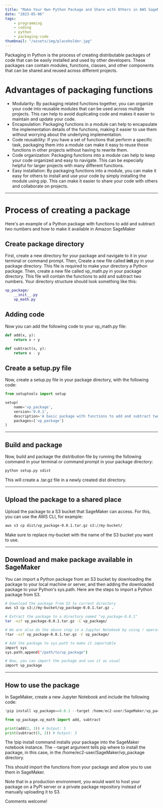 ```yaml
---
title: "Make Your Own Python Package and Share with Others in AWS SageMaker"
date: "2023-05-06"
tags:
    - programming
    - coding
    - python
    - packaging-code
thumbnail: "/assets/img/placeholder.jpg"
---
```

Packaging in Python is the process of creating distributable packages of code that can be easily installed and used by other developers. These packages can contain modules, functions, classes, and other components that can be shared and reused across different projects.

# Advantages of packaging functions
- Modularity: By packaging related functions together, you can organize your code into reusable modules that can be used across multiple projects. This can help to avoid duplicating code and makes it easier to maintain and update your code.
- Encapsulation: Packaging functions in a module can help to encapsulate the implementation details of the functions, making it easier to use them without worrying about the underlying implementation.
- Code reusability: If you have a set of functions that perform a specific task, packaging them into a module can make it easy to reuse those functions in other projects without having to rewrite them.
- Code organization: Packaging functions into a module can help to keep your code organized and easy to navigate. This can be especially helpful for larger projects with many different functions.
- Easy installation: By packaging functions into a module, you can make it easy for others to install and use your code by simply installing the module using pip. This can make it easier to share your code with others and collaborate on projects.

---

# Process of creating a package
Here's an example of a Python package with functions to add and subtract two numbers and how to make it available in Amazon SageMaker

## Create package directory
First, create a new directory for your package and navigate to it in your terminal or command prompt.
Then, Create a new file called __init__.py in your package directory. This file is required to make your directory a Python package.
Then, create a new file called vp_math.py in your package directory. This file will contain the functions to add and subtract two numbers. Your directory structure should look something like this:
```lua
vp_package/
    __init__.py
    vp_math.py
```

## Adding code
Now you can add the following code to your vp_math.py file:
```python
def add(x, y):
    return x + y

def subtract(x, y):
    return x - y
```

## Create a setup.py file
Now, create a setup.py file in your package directory, with the following code:
```python
from setuptools import setup

setup(
    name='vp_package',
    version='0.0.1',
    description='A basic package with functions to add and subtract two numbers',
    packages=['vp_package']
)
```

---

## Build and package
Now, build and package the distribution file by running the following command in your terminal or command prompt in your package directory:
```bash
python setup.py sdist
```
This will create a .tar.gz file in a newly created dist directory.

---

## Upload the package to a shared place
Upload the package to a S3 bucket that SageMaker can access. For this, you can use the AWS CLI, for example:
```bash
aws s3 cp dist/vp_package-0.0.1.tar.gz s3://my-bucket/
```
Make sure to replace my-bucket with the name of the S3 bucket you want to use.

---

## Download and make package available in SageMaker
You can import a Python package from an S3 bucket by downloading the package to your local machine or server, and then adding the downloaded package to your Python's sys.path. Here are the steps to import a Python package from S3. 
```bash
# Download the package from S3 to current directory
aws s3 cp s3://my-bucket/vp_package-0.0.1.tar.gz .

# Extract the package to a directory named "vp_package-0.0.1"
tar -xzf vp_package-0.0.1.tar.gz -C vp_package/

# We are also do the above step in a Jupyter Notebook by using ! operator 
!tar -xzf vp_package-0.0.1.tar.gz -C vp_package/

# Add the package to sys.path to make it importable
import sys
sys.path.append("/path/to/vp_package")

# Now, you can import the package and use it as usual
import vp_package
```

---

## How to use the package
In SageMaker, create a new Jupyter Notebook and include the following code:
```python
!pip install vp_package==0.0.1 --target /home/ec2-user/SageMaker/vp_package

from vp_package.vp_math import add, subtract

print(add(2, 3)) # Output: 5
print(subtract(5, 2)) # Output: 3
```
The !pip install command installs your package into the SageMaker notebook instance. The --target argument tells pip where to install the package, in this case, in the /home/ec2-user/SageMaker/vp_package directory.

This should import the functions from your package and allow you to use them in SageMaker.

Note that in a production environment, you would want to host your package on a PyPI server or a private package repository instead of manually uploading it to S3.

Comments welcome!